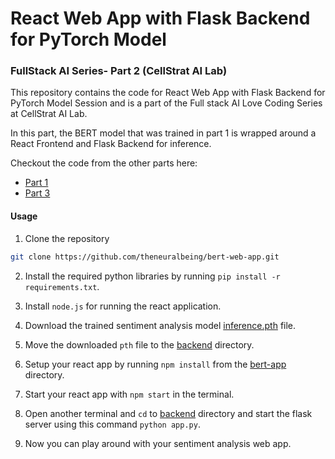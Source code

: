 # React Web App with Flask Backend for PyTorch Model

### FullStack AI Series- Part 2 (CellStrat AI Lab)

This repository contains the code for React Web App with Flask Backend for PyTorch Model Session and is a part of the Full stack AI Love Coding Series at CellStrat AI Lab.

In this part, the BERT model that was trained in part 1 is wrapped around a React Frontend and Flask Backend for inference.

Checkout the code from the other parts here:

- [Part 1](https://github.com/theneuralbeing/bert-finetuning-webinar)
- [Part 3](https://github.com/theneuralbeing/bert-deployment-aws)

#### Usage

1. Clone the repository

```bash
git clone https://github.com/theneuralbeing/bert-web-app.git
```
2. Install the required python libraries by running `pip install -r requirements.txt`.
3. Install `node.js` for running the react application.

4. Download the trained sentiment analysis model [inference.pth](https://gradient-fire.s3.amazonaws.com/bert-webinar/inference.pth) file.
5. Move the downloaded `pth` file to the [backend](backend) directory.
6. Setup your react app by running `npm install` from the [bert-app](bert-app) directory.
7. Start your react app with `npm start` in the terminal.
8. Open another terminal and `cd` to [backend](backend) directory and start the flask server using this command `python app.py`.
9. Now you can play around with your sentiment analysis web app.
